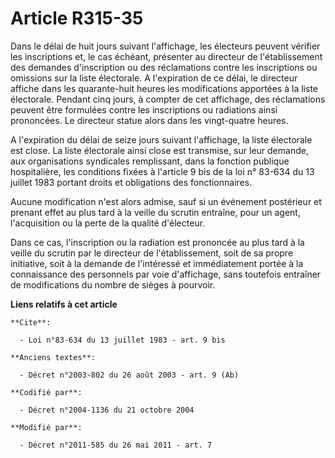 # Article R315-35

Dans le délai de huit jours suivant l'affichage, les électeurs peuvent vérifier les inscriptions et, le cas échéant,
présenter au directeur de l'établissement des demandes d'inscription ou des réclamations contre les inscriptions ou omissions
sur la liste électorale. A l'expiration de ce délai, le directeur affiche dans les quarante-huit heures les modifications
apportées à la liste électorale. Pendant cinq jours, à compter de cet affichage, des réclamations peuvent être formulées
contre les inscriptions ou radiations ainsi prononcées. Le directeur statue alors dans les vingt-quatre heures. 

A l'expiration du délai de seize jours suivant l'affichage, la liste électorale est close. La liste électorale ainsi close
est transmise, sur leur demande, aux organisations syndicales remplissant, dans la fonction publique hospitalière, les
conditions fixées à l'article 9 bis de la loi n° 83-634 du 13 juillet 1983 portant droits et obligations des fonctionnaires. 

Aucune modification n'est alors admise, sauf si un événement postérieur et prenant effet au plus tard à la veille du scrutin
entraîne, pour un agent, l'acquisition ou la perte de la qualité d'électeur. 

Dans ce cas, l'inscription ou la radiation est prononcée au plus tard à la veille du scrutin par le directeur de
l'établissement, soit de sa propre initiative, soit à la demande de l'intéressé et immédiatement portée à la connaissance des
personnels par voie d'affichage, sans toutefois entraîner de modifications du nombre de sièges à pourvoir.

**Liens relatifs à cet article**

	**Cite**:

	  - Loi n°83-634 du 13 juillet 1983 - art. 9 bis

	**Anciens textes**:

	  - Décret n°2003-802 du 26 août 2003 - art. 9 (Ab)

	**Codifié par**:

	  - Décret n°2004-1136 du 21 octobre 2004

	**Modifié par**:

	  - Décret n°2011-585 du 26 mai 2011 - art. 7
